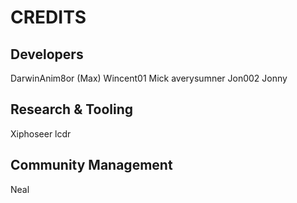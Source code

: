 # CREDITS

## Developers
DarwinAnim8or (Max)
Wincent01
Mick
averysumner
Jon002
Jonny

## Research & Tooling
Xiphoseer
lcdr

## Community Management
Neal
